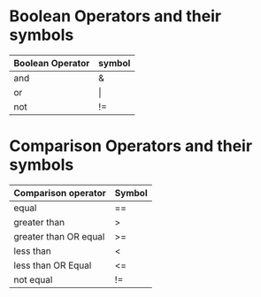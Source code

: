 # Boolean Operators and their symbols

|Boolean Operator|symbol|
|---|---|
|and| &|
|or|\|||
|not|!=|

# Comparison Operators and their symbols

|Comparison operator|Symbol|
|---|---|
|equal|==|
|greater than|>|
|greater than OR equal|>=|
|less than|<|
|less than OR Equal|<=|
|not equal|!=|